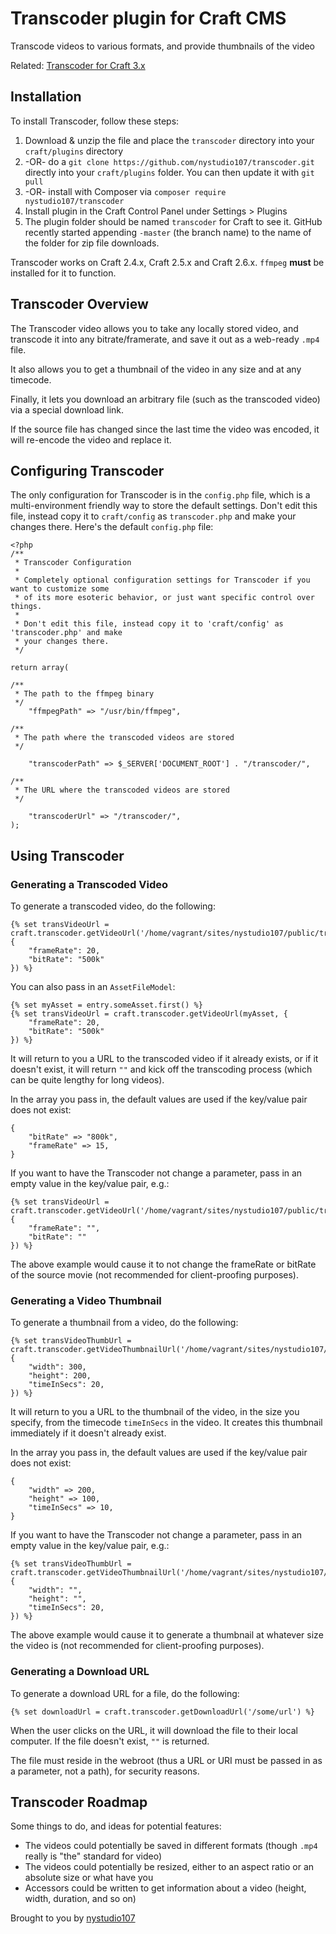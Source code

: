 # Transcoder plugin for Craft CMS

Transcode videos to various formats, and provide thumbnails of the video

Related: [Transcoder for Craft 3.x](https://github.com/nystudio107/craft3-transcoder)

## Installation

To install Transcoder, follow these steps:

1. Download & unzip the file and place the `transcoder` directory into your `craft/plugins` directory
2.  -OR- do a `git clone https://github.com/nystudio107/transcoder.git` directly into your `craft/plugins` folder.  You can then update it with `git pull`
3.  -OR- install with Composer via `composer require nystudio107/transcoder`
4. Install plugin in the Craft Control Panel under Settings > Plugins
5. The plugin folder should be named `transcoder` for Craft to see it.  GitHub recently started appending `-master` (the branch name) to the name of the folder for zip file downloads.

Transcoder works on Craft 2.4.x, Craft 2.5.x and Craft 2.6.x.  `ffmpeg` **must** be installed for it to function.

## Transcoder Overview

The Transcoder video allows you to take any locally stored video, and transcode it into any bitrate/framerate, and save it out as a web-ready `.mp4` file.

It also allows you to get a thumbnail of the video in any size and at any timecode.

Finally, it lets you download an arbitrary file (such as the transcoded video) via a special download link.

If the source file has changed since the last time the video was encoded, it will re-encode the video and replace it.

## Configuring Transcoder

The only configuration for Transcoder is in the `config.php` file, which is a multi-environment friendly way to store the default settings.  Don't edit this file, instead copy it to `craft/config` as `transcoder.php` and make your changes there.  Here's the default `config.php` file:

    <?php
    /**
     * Transcoder Configuration
     *
     * Completely optional configuration settings for Transcoder if you want to customize some
     * of its more esoteric behavior, or just want specific control over things.
     *
     * Don't edit this file, instead copy it to 'craft/config' as 'transcoder.php' and make
     * your changes there.
     */

    return array(

    /**
     * The path to the ffmpeg binary
     */
        "ffmpegPath" => "/usr/bin/ffmpeg",

    /**
     * The path where the transcoded videos are stored
     */

        "transcoderPath" => $_SERVER['DOCUMENT_ROOT'] . "/transcoder/",

    /**
     * The URL where the transcoded videos are stored
     */

        "transcoderUrl" => "/transcoder/",
    );

## Using Transcoder

### Generating a Transcoded Video

To generate a transcoded video, do the following:

    {% set transVideoUrl = craft.transcoder.getVideoUrl('/home/vagrant/sites/nystudio107/public/trimurti.mp4', {
        "frameRate": 20,
        "bitRate": "500k"
    }) %}

You can also pass in an `AssetFileModel`:

    {% set myAsset = entry.someAsset.first() %}
    {% set transVideoUrl = craft.transcoder.getVideoUrl(myAsset, {
        "frameRate": 20,
        "bitRate": "500k"
    }) %}

It will return to you a URL to the transcoded video if it already exists, or if it doesn't exist, it will return `""` and kick off the transcoding process (which can be quite lengthy for long videos).

In the array you pass in, the default values are used if the key/value pair does not exist:

    {
        "bitRate" => "800k",
        "frameRate" => 15,
    }

If you want to have the Transcoder not change a parameter, pass in an empty value in the key/value pair, e.g.:

    {% set transVideoUrl = craft.transcoder.getVideoUrl('/home/vagrant/sites/nystudio107/public/trimurti.mp4', {
        "frameRate": "",
        "bitRate": ""
    }) %}

The above example would cause it to not change the frameRate or bitRate of the source movie (not recommended for client-proofing purposes).

### Generating a Video Thumbnail

To generate a thumbnail from a video, do the following:

    {% set transVideoThumbUrl = craft.transcoder.getVideoThumbnailUrl('/home/vagrant/sites/nystudio107/public/trimurti.mp4', {
        "width": 300,
        "height": 200,
        "timeInSecs": 20,
    }) %}

It will return to you a URL to the thumbnail of the video, in the size you specify, from the timecode `timeInSecs` in the video.  It creates this thumbnail immediately if it doesn't already exist.

In the array you pass in, the default values are used if the key/value pair does not exist:

    {
        "width" => 200,
        "height" => 100,
        "timeInSecs" => 10,
    }

If you want to have the Transcoder not change a parameter, pass in an empty value in the key/value pair, e.g.:

    {% set transVideoThumbUrl = craft.transcoder.getVideoThumbnailUrl('/home/vagrant/sites/nystudio107/public/trimurti.mp4', {
        "width": "",
        "height": "",
        "timeInSecs": 20,
    }) %}

The above example would cause it to generate a thumbnail at whatever size the video is (not recommended for client-proofing purposes).

### Generating a Download URL

To generate a download URL for a file, do the following:

    {% set downloadUrl = craft.transcoder.getDownloadUrl('/some/url') %}

When the user clicks on the URL, it will download the file to their local computer.  If the file doesn't exist, `""` is returned.

The file must reside in the webroot (thus a URL or URI must be passed in as a parameter, not a path), for security reasons.

## Transcoder Roadmap

Some things to do, and ideas for potential features:

* The videos could potentially be saved in different formats (though `.mp4` really is "the" standard for video)
* The videos could potentially be resized, either to an aspect ratio or an absolute size or what have you
* Accessors could be written to get information about a video (height, width, duration, and so on)

Brought to you by [nystudio107](https://nystudio107.com)